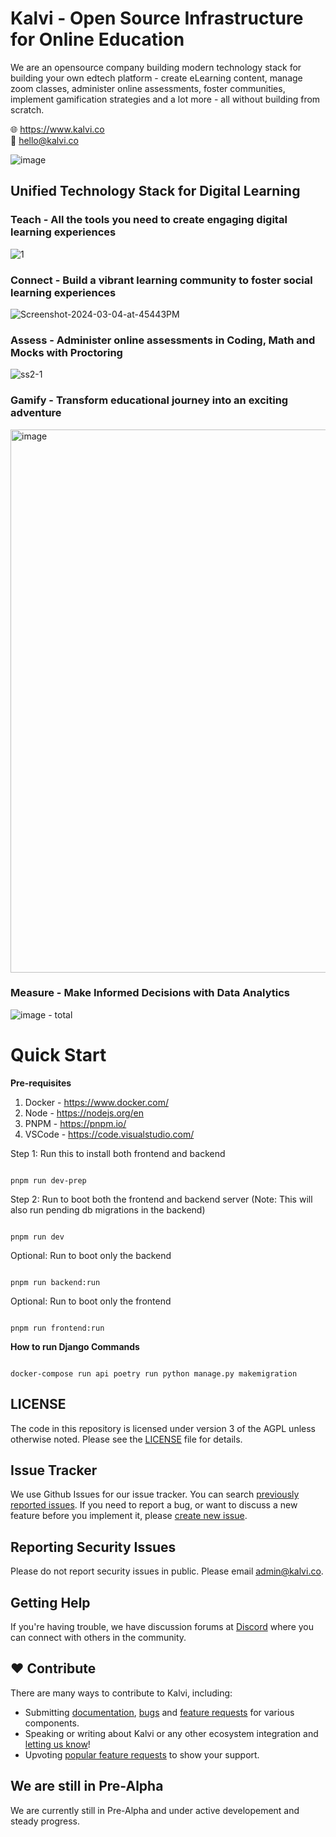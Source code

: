 <h1>Kalvi - Open Source Infrastructure for Online Education</h1>

We are an opensource company building modern technology stack for building your own edtech platform - create eLearning content, manage zoom classes, administer online assessments, foster communities, implement gamification strategies and a lot more - all without building from scratch.
<br>

🌐 https://www.kalvi.co <br> 📧 hello@kalvi.co

![image](https://github.com/kalvilabs/.github/assets/9934901/f16d0280-cb8d-4f95-80d4-6f8e973a989d)
<br>

<h2>Unified Technology Stack for Digital Learning</h2>

<h3>Teach - All the tools you need to create engaging digital learning experiences </h3> 

![1](https://github.com/kalvilabs/kalvi/assets/9934901/6dfbe3a4-179d-48ad-8009-ae58bd7b9ba0)

<h3>Connect - Build a vibrant learning community to foster social learning experiences</h3>

![Screenshot-2024-03-04-at-45443PM](https://github.com/kalvilabs/kalvi/assets/9934901/2ffd6972-74fd-48a3-90d5-a08a12b2cd6b)

<h3>Assess - Administer online assessments in Coding, Math and Mocks with Proctoring </h3>

![ss2-1](https://github.com/kalvilabs/.github/assets/9934901/4f0eb1b3-4d94-4b25-8aa6-dc205563614d)


 <h3>Gamify - Transform educational journey into an exciting adventure </h3>
<img width="869" alt="image" src="https://github.com/kalvilabs/.github/assets/9934901/2bfddc86-2e53-460f-9dde-a75f88af4ce8">

 <h3>Measure - Make Informed Decisions with Data Analytics </h3>

 ![image - total](https://github.com/kalvilabs/.github/assets/9934901/6ff6c772-c2d5-4c57-91c8-5e4e2e3a6261)


# Quick Start
**Pre-requisites**

 1. Docker - https://www.docker.com/
 2. Node - https://nodejs.org/en
 3. PNPM - https://pnpm.io/
 4. VSCode - https://code.visualstudio.com/

Step 1: Run this to install both frontend and backend
```

pnpm run dev-prep

```
Step 2: Run to boot both the frontend and backend server
(Note: This will also run pending db migrations in the backend)
```

pnpm run dev

```

Optional: Run to boot only the backend
```

pnpm run backend:run

```


Optional: Run to boot only the frontend
```

pnpm run frontend:run

```

**How to run Django Commands**

```

docker-compose run api poetry run python manage.py makemigration

```

## LICENSE
The code in this repository is licensed under version 3 of the AGPL unless otherwise noted. Please see the [LICENSE](https://github.com/kalvilabs/kalvi/blob/master/LICENSE) file for details.

## Issue Tracker
We use Github Issues for our issue tracker. You can search
[previously reported issues](https://github.com/kalvilabs/kalvi/issues).  If you need to report a bug, or want to discuss
a new feature before you implement it, please [create new issue](https://github.com/kalvilabs/kalvi/issues/new/choose).

## Reporting Security Issues
Please do not report security issues in public. Please email admin@kalvi.co.

## Getting Help
If you're having trouble, we have discussion forums at
[Discord](https://discord.gg/R5MUnxrECk) where you can connect with others in the community.

## ❤️ Contribute

There are many ways to contribute to Kalvi, including:  
-   Submitting  [documentation]([https://github.com/kalvilabs/kalvi/issues/new?assignees=&labels=bug&projects=&template=bug_report.yml&title=%5BBUG%5D](https://github.com/kalvilabs/kalvi/issues/new?assignees=&labels=documentation&projects=&template=documentation.yml&title=%5BDOC%5D)), [bugs](https://github.com/kalvilabs/kalvi/issues/new?assignees=&labels=bug&projects=&template=bug_report.yml&title=%5BBUG%5D) and [feature requests](https://github.com/kalvilabs/kalvi/issues/new?assignees=&labels=enhancement&projects=&template=feature_request.yml&title=%5BFEAT%5D)  for various components.
-   Speaking or writing about Kalvi or any other ecosystem integration and  [letting us know](https://discord.com/invite/R5MUnxrECk)!
-   Upvoting  [popular feature requests](https://github.com/kalvilabs/kalvi/issues)  to show your support.

## We are still in Pre-Alpha

We are currently still in Pre-Alpha and under active developement and steady progress. 
